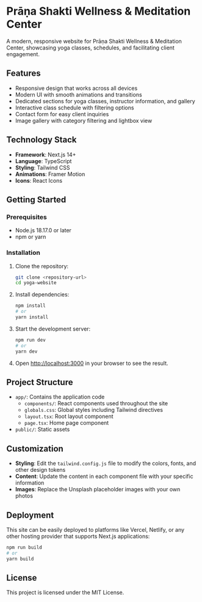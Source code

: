 # Prāṇa Shakti Wellness & Meditation Center

A modern, responsive website for Prāṇa Shakti Wellness & Meditation Center, showcasing yoga classes, schedules, and facilitating client engagement.

## Features

- Responsive design that works across all devices
- Modern UI with smooth animations and transitions
- Dedicated sections for yoga classes, instructor information, and gallery
- Interactive class schedule with filtering options
- Contact form for easy client inquiries
- Image gallery with category filtering and lightbox view

## Technology Stack

- **Framework**: Next.js 14+
- **Language**: TypeScript
- **Styling**: Tailwind CSS
- **Animations**: Framer Motion
- **Icons**: React Icons

## Getting Started

### Prerequisites

- Node.js 18.17.0 or later
- npm or yarn

### Installation

1. Clone the repository:
   ```bash
   git clone <repository-url>
   cd yoga-website
   ```

2. Install dependencies:
   ```bash
   npm install
   # or
   yarn install
   ```

3. Start the development server:
   ```bash
   npm run dev
   # or
   yarn dev
   ```

4. Open [http://localhost:3000](http://localhost:3000) in your browser to see the result.

## Project Structure

- `app/`: Contains the application code
  - `components/`: React components used throughout the site
  - `globals.css`: Global styles including Tailwind directives
  - `layout.tsx`: Root layout component
  - `page.tsx`: Home page component
- `public/`: Static assets

## Customization

- **Styling**: Edit the `tailwind.config.js` file to modify the colors, fonts, and other design tokens
- **Content**: Update the content in each component file with your specific information
- **Images**: Replace the Unsplash placeholder images with your own photos

## Deployment

This site can be easily deployed to platforms like Vercel, Netlify, or any other hosting provider that supports Next.js applications:

```bash
npm run build
# or
yarn build
```

## License

This project is licensed under the MIT License.

